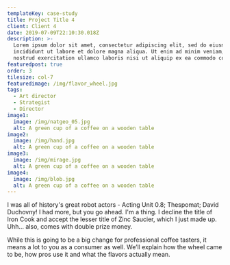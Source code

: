 ```yaml
---
templateKey: case-study
title: Project Title 4
client: Client 4
date: 2019-07-09T22:10:30.018Z
description: >-
  Lorem ipsum dolor sit amet, consectetur adipiscing elit, sed do eiusmod tempor
  incididunt ut labore et dolore magna aliqua. Ut enim ad minim veniam, quis
  nostrud exercitation ullamco laboris nisi ut aliquip ex ea commodo consequat.
featuredpost: true
order: 3
tilesize: col-7
featuredimage: /img/flavor_wheel.jpg
tags:
  - Art director
  - Strategist
  - Director
image1:
  image: /img/natgeo_05.jpg
  alt: A green cup of a coffee on a wooden table
image2:
  image: /img/hand.jpg
  alt: A green cup of a coffee on a wooden table
image3:
  image: /img/mirage.jpg
  alt: A green cup of a coffee on a wooden table
image4:
  image: /img/blob.jpg
  alt: A green cup of a coffee on a wooden table
---
```

I was all of history's great robot actors - Acting Unit 0.8; Thespomat; David Duchovny! I had more, but you go ahead. I'm a thing. I decline the title of Iron Cook and accept the lesser title of Zinc Saucier, which I just made up. Uhh… also, comes with double prize money.

While this is going to be a big change for professional coffee tasters, it means a lot to you as a consumer as well. We’ll explain how the wheel came to be, how pros use it and what the flavors actually mean.
